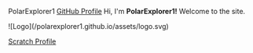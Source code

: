 PolarExplorer1
<a id="forkme_banner" href="https://github.com/polarexplorer1">GitHub Profile</a>
Hi, I'm <b>PolarExplorer1!</b> Welcome to the site.
<p>
  ![Logo](/polarexplorer1.github.io/assets/logo.svg)
 <p>
<a href="https://scratch.mit.edu/users/PolarExplorer1/"> Scratch Profile </a>
